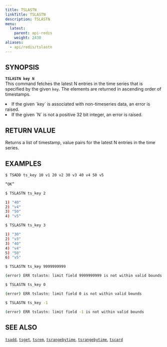 ```yaml
---
title: TSLASTN
linkTitle: TSLASTN
description: TSLASTN
menu:
  latest:
    parent: api-redis
    weight: 2430
aliases:
  - api/redis/tslastn
---
```


## SYNOPSIS
<b>`TSLASTN key N`</b><br>
This command fetches the latest N entries in the time series that is specified by the given `key`.
The elements are returned in ascending order of timestamps.

<li>If the given `key` is associated with non-timeseries data, an error is raised.</li>
<li>If the given `N` is not a positive 32 bit integer, an error is raised.</li>

## RETURN VALUE
Returns a list of timestamp, value pairs for the latest N entries in the time series.

## EXAMPLES
```{.sh .copy .separator-dollar}
$ TSADD ts_key 10 v1 20 v2 30 v3 40 v4 50 v5
```
```sh
“OK”
```
```{.sh .copy .separator-dollar}
$ TSLASTN ts_key 2
```
```sh
1) "40"
2) "v4"
3) "50"
4) "v5"
```
```{.sh .copy .separator-dollar}
$ TSLASTN ts_key 3
```
```sh
1) "30"
2) "v3"
3) "40"
4) "v4"
5) "50"
6) "v5"
```
```{.sh .copy .separator-dollar}
$ TSLASTN ts_key 9999999999
```
```sh
(error) ERR tslastn: limit field 9999999999 is not within valid bounds
```
```{.sh .copy .separator-dollar}
$ TSLASTN ts_key 0
```
```sh
(error) ERR tslastn: limit field 0 is not within valid bounds
```
```{.sh .copy .separator-dollar}
$ TSLASTN ts_key -1
```
```sh
(error) ERR tslastn: limit field -1 is not within valid bounds
```

## SEE ALSO
[`tsadd`](../tsadd/), [`tsget`](../tsget/), [`tsrem`](../tsrem/),
[`tsrangebytime`](../tsrangebytime), [`tsrangebytime`](../tsrangebytime), [`tscard`](../tscard)
